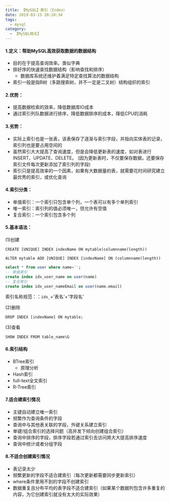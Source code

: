 ```yaml
---
title: 【MySQL】索引（Index）
date: 2019-03-15 20:10:34
tags:
  - mysql
category:
  - 【MySQL相关】
---
```


#### 1.定义：帮助MySQL高效获取数据的**数据结构**

- 目的在于提高查询效率。类似字典
- 排好序的快速查找数据结构（影响查找和排序）
  - 数据库系统还维护着满足特定查找算法的数据结构
- 索引一般是指B树（多路搜索树，并不一定是二叉树）结构组织的索引

<!-- more -->

#### 2.优势：

- 提高数据检索的效率，降低数据库IO成本
- 通过索引列队数据进行排序，降低数据排序的成本，降低CPU的消耗

#### 3.劣势：

- 实际上索引也是一张表，该表保存了逐渐与索引字段，并指向实体表的记录，索引列也是要占用空间的
- 虽然索引大大提高了查询速度，但是会降低更新表的速度，如对表进行INSERT、UPDATE、DELETE。 (因为更新表时，不仅要保存数据，还要保存索引文件每次更新添加了索引列的字段)
- 索引只是提高效率的一个因素，如果有大数据量的表，就需要花时间研究建立最优秀的索引，或优化查询

#### 4.索引分类：

- 单值索引：一个索引只包含单个列，一个表可以有多个单列索引
- 唯一索引：索引列的值必须唯一，但允许有空值
- 复合索引：一个索引包含多个列

#### 5.基本语法：

(1)创建

`CREATE [UNIQUE] INDEX indexName ON mytable(columnname(length))`

`ALTER mytable ADD [UNIQUE] INDEX [indexName] ON (columnname(length))`

```sql
select * from user where name='';
-- 单值索引
create index idx_user_name on user(name)
-- 复合索引
create index idx_user_nameEmail on user(name.email)
```

索引名称规范：：`idx_`+'表名'+'字段名'

(2)删除

`DROP INDEX [indexName] ON mytable;`

(3)查看

`SHOW INDEX FROM table_name\G`

#### 6.索引结构

- BTree索引
    - 原理分析
- Hash索引
- full-text全文索引
- R-Tree索引

#### 7.适合建索引情况

- 主键自动建立唯一索引
- 频繁作为查询条件的字段
- 查询中与其他表关联的字段，外键关系建立索引
- 单键/组合索引的选择问题（高并发下倾向创建组合索引）
- 查询中排序的字段，排序字段若通过索引去访问將大大提高排序速度
- 查询中统计或者分组字段

#### 8.不适合创建索引情况

- 表记录太少
- 频繁更新的字段不适合建索引（每次更新都需要同步更新索引）
- where条件里用不到的字段不创建索引
- 数据重复且分布平均的表字段不适合建索引（如果某个数据列包含许多重复的内容，为它创建索引就没有太大的实际效果）
